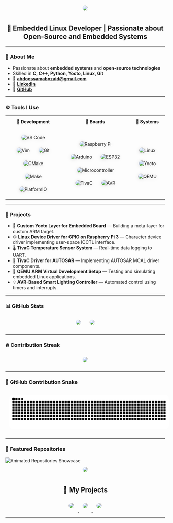 <!-- 🌊 Animated Wave Header -->
<div align="center">
  <img src="https://capsule-render.vercel.app/api?type=waving&color=0:8A2BE2,100:1E90FF&height=180&section=header&text=Abdo%20Essam%20Abozaid%20👋&fontSize=40&fontColor=fff&animation=fadeIn&fontAlignY=35" />
</div>

<h2 align="center">🚀 Embedded Linux Developer | Passionate about Open-Source and Embedded Systems</h2>

---

### 🚀 About Me
- Passionate about **embedded systems** and **open-source technologies**  
- Skilled in **C, C++, Python, Yocto, Linux, Git**  
- 📧 **abdoessamabozaid@gmail.com**  
- 🔗 [**LinkedIn**](https://www.linkedin.com/in/abdo-essam-abozaid-441ab4244)  
- 🐙 [**GitHub**](https://github.com/AbdoRobusta)

---

### ⚙️ Tools I Use
<div align="center">

<table>
  <tr>
    <th>🧠 Development</th>
    <th>🔌 Boards</th>
    <th>🧰 Systems</th>
  </tr>
  <tr>
    <td align="center">
      <img src="https://cdn.jsdelivr.net/gh/devicons/devicon/icons/vscode/vscode-original.svg" height="40" alt="VS Code"/>
      <img src="https://cdn.jsdelivr.net/gh/devicons/devicon/icons/vim/vim-original.svg" height="40" alt="Vim"/>
      <img src="https://cdn.jsdelivr.net/gh/devicons/devicon/icons/git/git-original.svg" height="40" alt="Git"/>
      <img src="https://cdn.jsdelivr.net/gh/devicons/devicon/icons/cmake/cmake-original.svg" height="40" alt="CMake"/>
      <img src="https://img.icons8.com/color/48/000000/makefile.png" height="40" alt="Make"/>
      <img src="https://cdn.jsdelivr.net/gh/devicons/devicon/icons/platformio/platformio-original.svg" height="40" alt="PlatformIO"/>
    </td>
    <td align="center">
      <img src="https://cdn.jsdelivr.net/gh/devicons/devicon/icons/raspberrypi/raspberrypi-original.svg" height="40" alt="Raspberry Pi"/>
      <img src="https://cdn.jsdelivr.net/gh/devicons/devicon/icons/arduino/arduino-original.svg" height="40" alt="Arduino"/>
      <img src="https://img.icons8.com/color/48/esp32.png" height="40" alt="ESP32"/>
      <img src="https://img.icons8.com/color/48/microchip.png" height="40" alt="Microcontroller"/>
      <img src="https://img.icons8.com/color/48/000000/microchip.png" height="40" alt="TivaC"/>
      <img src="https://img.icons8.com/color/48/000000/electronics.png" height="40" alt="AVR"/>
    </td>
    <td align="center">
      <img src="https://cdn.jsdelivr.net/gh/devicons/devicon/icons/linux/linux-original.svg" height="40" alt="Linux"/>
      <img src="https://img.icons8.com/color/48/yocto-project.png" height="40" alt="Yocto"/>
      <img src="https://img.icons8.com/fluency/48/virtual-machine.png" height="40" alt="QEMU"/>
    </td>
  </tr>
</table>

</div>

<style>
/* visual polish: hover + stagger fade-in */
table { width:100%; border-collapse:collapse; margin-top:10px; }
td, th { text-align:center; padding:10px; }
td img { margin:6px; transition: transform 0.28s cubic-bezier(.2,.9,.2,1), filter .28s; filter: drop-shadow(0 2px 6px rgba(0,0,0,0.35)); border-radius:8px; }
td img:hover { transform: translateY(-6px) scale(1.15); filter: drop-shadow(0 6px 18px rgba(0,0,0,0.55)); }

/* simple staggered fade-in for all icons */
td img { opacity:0; transform: translateY(12px) scale(0.98); animation: iconIn 420ms forwards; }
td img:nth-child(1){ animation-delay: 0.15s; }
td img:nth-child(2){ animation-delay: 0.28s; }
td img:nth-child(3){ animation-delay: 0.41s; }
td img:nth-child(4){ animation-delay: 0.54s; }
td img:nth-child(5){ animation-delay: 0.67s; }
td img:nth-child(6){ animation-delay: 0.80s; }

@keyframes iconIn {
  to { opacity:1; transform: translateY(0) scale(1); }
}

/* light theme tweaks */
@media (prefers-color-scheme: light) {
  td img { filter: drop-shadow(0 2px 6px rgba(0,0,0,0.12)); }
  td img:hover { filter: drop-shadow(0 6px 18px rgba(0,0,0,0.18)); }
}
</style>

---

### 💼 Projects

- 🧩 **Custom Yocto Layer for Embedded Board** — Building a meta-layer for custom ARM target.  
- ⚙️ **Linux Device Driver for GPIO on Raspberry Pi 3** — Character device driver implementing user-space IOCTL interface.  
- 🌡️ **TivaC Temperature Sensor System** — Real-time data logging to UART.  
- 🚗 **TivaC Driver for AUTOSAR** — Implementing AUTOSAR MCAL driver components.  
- 🧠 **QEMU ARM Virtual Development Setup** — Testing and simulating embedded Linux applications.  
- 💡 **AVR-Based Smart Lighting Controller** — Automated control using timers and interrupts.

---

### 📊 GitHub Stats
<div align="center">
  <img src="https://github-readme-stats.vercel.app/api?username=AbdoRobusta&show_icons=true&theme=dracula&include_all_commits=true&count_private=true" height="160" />
  <img src="https://github-readme-stats.vercel.app/api/top-langs/?username=AbdoRobusta&layout=compact&theme=dracula" height="160" />
</div>

---

### 🔥 Contribution Streak
<div align="center">
  <img src="https://streak-stats.demolab.com?user=AbdoRobusta&theme=dracula&hide_border=false" height="180" />
</div>

---

### 🐍 GitHub Contribution Snake
<div align="center">
  <picture>
    <source media="(prefers-color-scheme: dark)" srcset="https://raw.githubusercontent.com/AbdoRobusta/AbdoRobusta/output/github-contribution-grid-snake-dark.svg" />
    <source media="(prefers-color-scheme: light)" srcset="https://raw.githubusercontent.com/AbdoRobusta/AbdoRobusta/output/github-contribution-grid-snake.svg" />
    <img alt="github contribution snake animation" src="https://raw.githubusercontent.com/AbdoRobusta/AbdoRobusta/output/github-contribution-grid-snake-dark.svg" />
  </picture>
</div>

---
### 🧠 Featured Repositories  

<picture>
  <!-- 🌑 Dark Theme -->
  <source media="(prefers-color-scheme: dark)" srcset="https://raw.githubusercontent.com/AbdoRobusta/AbdoRobusta/main/assets/repos-dark.svg" />
  <!-- ☀️ Light Theme -->
  <source media="(prefers-color-scheme: light)" srcset="https://raw.githubusercontent.com/AbdoRobusta/AbdoRobusta/main/assets/repos-light.svg" />
  <img alt="Animated Repositories Showcase" src="https://raw.githubusercontent.com/AbdoRobusta/AbdoRobusta/main/assets/repos-dark.svg" />
</picture>


<div align="center">
  <img src="https://capsule-render.vercel.app/api?type=waving&color=0:8A2BE2,100:1E90FF&height=120&section=footer" />
</div>

<h2 align="center">🚀 My Projects</h2>

<div align="center">
  
  <a href="https://github.com/AbdoRobusta/IOT_Communication_System" target="_blank">
    <img src="https://github-readme-stats.vercel.app/api/pin/?username=AbdoRobusta&repo=IOT_Communication_System&theme=github_dark&hide_border=true" width="350" style="animation: fadeIn 1s ease-in-out;">
  </a>

  <a href="https://github.com/AbdoRobusta/Smart-Wallet" target="_blank">
    <img src="https://github-readme-stats.vercel.app/api/pin/?username=AbdoRobusta&repo=Smart-Wallet&theme=github_dark&hide_border=true" width="350" style="animation: fadeIn 1.3s ease-in-out;">
  </a>

  <a href="https://github.com/AbdoRobusta/Embedded-Linux-NTI-" target="_blank">
    <img src="https://github-readme-stats.vercel.app/api/pin/?username=AbdoRobusta&repo=Embedded-Linux-NTI-&theme=github_dark&hide_border=true" width="350" style="animation: fadeIn 1.6s ease-in-out;">
  </a>

</div>

<style>
@keyframes fadeIn {
  from { opacity: 0; transform: translateY(20px); }
  to { opacity: 1; transform: translateY(0); }
}
div[align="center"] img {
  margin: 12px;
  border-radius: 12px;
  transition: transform .3s ease;
}
div[align="center"] img:hover {
  transform: translateY(-6px);
}
</style>


---
